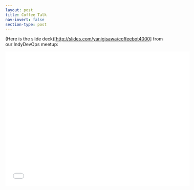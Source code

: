 ```yaml
---
layout: post
title: Coffee Talk
nav-invert: false
section-type: post
---
```


(Here is the slide deck)[http://slides.com/yanigisawa/coffeebot4000] from our IndyDevOps meetup:

<iframe src="//slides.com/yanigisawa/coffeebot4000/embed" width="576" height="420" scrolling="no" frameborder="0" webkitallowfullscreen mozallowfullscreen allowfullscreen></iframe>

